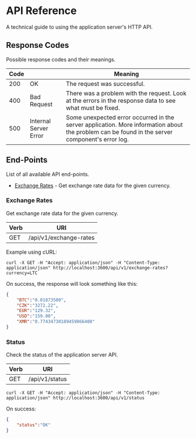 # API Reference

A technical guide to using the application server's HTTP API.


## Response Codes

Possible response codes and their meanings.

Code |  | Meaning
---- | ---- | -------
200 | OK | The request was successful.
400 | Bad Request | There was a problem with the request. Look at the errors in the response data to see what must be fixed.
500 | Internal Server Error | Some unexpected error occurred in the server application. More information about the problem can be found in the server component's error log.


## End-Points

List of all available API end-points.

* [Exchange Rates](#exchange-rate) - Get exchange rate data for the given currency.


### Exchange Rates

Get exchange rate data for the given currency.

Verb | URI
--- | ---
GET | /api/v1/exchange-rates

Example using cURL:
```
curl -X GET -H "Accept: application/json" -H "Content-Type: application/json" http://localhost:3600/api/v1/exchange-rates?currency=LTC
```

On success, the response will look something like this:
```json
{
	"BTC":"0.01873500",
	"CZK":"3272.22",
	"EUR":"129.32",
	"USD":"159.00",
	"XMR":"0.77434730189459866408"
}
```
### Status

Check the status of the application server API.

Verb | URI
--- | ---
GET | /api/v1/status

```
curl -X GET -H "Accept: application/json" -H "Content-Type: application/json" http://localhost:3600/api/v1/status
```

On success:
```json
{
	"status":"OK"
}
```


